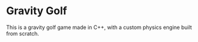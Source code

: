 # Gravity Golf

This is a gravity golf game made in C++, with a custom physics engine built from scratch.